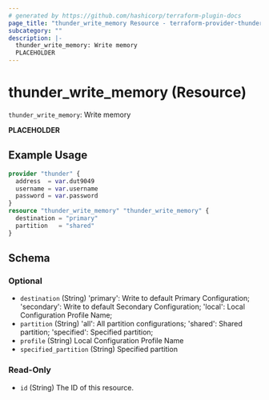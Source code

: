 ```yaml
---
# generated by https://github.com/hashicorp/terraform-plugin-docs
page_title: "thunder_write_memory Resource - terraform-provider-thunder"
subcategory: ""
description: |-
  thunder_write_memory: Write memory
  PLACEHOLDER
---
```


# thunder_write_memory (Resource)

`thunder_write_memory`: Write memory

__PLACEHOLDER__

## Example Usage

```terraform
provider "thunder" {
  address  = var.dut9049
  username = var.username
  password = var.password
}
resource "thunder_write_memory" "thunder_write_memory" {
  destination = "primary"
  partition   = "shared"
}
```

<!-- schema generated by tfplugindocs -->
## Schema

### Optional

- `destination` (String) 'primary': Write to default Primary Configuration; 'secondary': Write to default Secondary Configuration; 'local': Local Configuration Profile Name;
- `partition` (String) 'all': All partition configurations; 'shared': Shared partition; 'specified': Specified partition;
- `profile` (String) Local Configuration Profile Name
- `specified_partition` (String) Specified partition

### Read-Only

- `id` (String) The ID of this resource.


